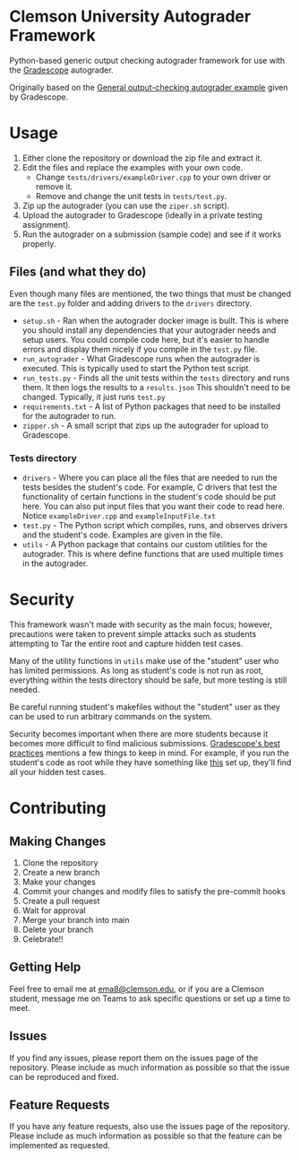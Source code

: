 # Clemson University Autograder Framework 

Python-based generic output checking autograder framework for use with the 
[Gradescope](https://gradescope.com) autograder.

Originally based on the 
[General output-checking autograder example](https://gradescope-autograders.readthedocs.io/en/latest/diff_general/)
given by Gradescope.

# Usage
1. Either clone the repository or download the zip file and extract it.
2. Edit the files and replace the examples with your own code.
   * Change `tests/drivers/exampleDriver.cpp` to your own driver or remove it.
   * Remove and change the unit tests in `tests/test.py`.
3. Zip up the autograder (you can use the `ziper.sh` script).
4. Upload the autograder to Gradescope (ideally in a private testing assignment).
5. Run the autograder on a submission (sample code) and see if it works properly.

## Files (and what they do)

Even though many files are mentioned, the two things that must be changed are the 
`test.py` folder and adding drivers to the `drivers` directory. 

* `setup.sh` - Ran when the autograder docker image is built. This is where
  you should install any dependencies that your autograder needs and setup 
  users. You could compile code here, but it's easier to handle errors and 
  display them nicely if you compile in the `test.py` file. 
* `run_autograder` - What Gradescope runs when the autograder is executed.
  This is typically used to start the Python test script. 
* `run_tests.py` - Finds all the unit tests within the `tests` directory and
  runs them. It then logs the results to a `results.json` 
  This shouldn't need to be changed. Typically, it just runs `test.py`
* `requirements.txt` - A list of Python packages that need to be installed
  for the autograder to run.  
* `zipper.sh` - A small script that zips up the autograder for upload to 
  Gradescope.
### Tests directory
* `drivers` - Where you can place all the files that are needed to run the tests 
  besides the student's code. For example, C drivers that test the functionality
  of certain functions in the student's code should be put here. You can also put
  input files that you want their code to read here. 
  Notice `exampleDriver.cpp` and `exampleInputFile.txt`
* `test.py` - The Python script which compiles, runs, and observes drivers and
  the student's code. Examples are given in the file.
* `utils` - A Python package that contains our custom utilities for the autograder.
  This is where define functions that are used multiple times in the autograder.

# Security 
This framework wasn't made with security as the main focus; however, precautions 
were taken to prevent simple attacks such as students attempting to Tar the entire root
and capture hidden test cases.

Many of the utility functions in `utils` make use of the "student" user who has 
limited permissions. As long as student's code is not run as root, everything
within the tests directory should be safe, but more testing is still needed.

Be careful running student's makefiles without the "student" user 
as they can be used to run arbitrary commands on the system.

Security becomes important when there are more students because it becomes
more difficult to find malicious submissions. 
[Gradescope's best practices](https://gradescope-autograders.readthedocs.io/en/latest/best_practices/)
mentions a few things to keep in mind. 
For example, if you run the student's code as root while they have something 
like [this](https://www.reddit.com/r/csMajors/comments/rlkf55/if_your_school_uses_gradescope_autograder_hidden/)
set up, they'll find all your hidden test cases. 

# Contributing

## Making Changes
1. Clone the repository
2. Create a new branch
3. Make your changes
4. Commit your changes and modify files to satisfy the pre-commit hooks
5. Create a pull request
6. Wait for approval
7. Merge your branch into main
8. Delete your branch
9. Celebrate!!

## Getting Help 
Feel free to email me at [ema8@clemson.edu](ema8@clemson.edu), or if you are a Clemson student,
message me on Teams to ask specific questions or set up a time to meet.

## Issues
If you find any issues, please report them on the issues page
of the repository. Please include as much information as possible
so that the issue can be reproduced and fixed.

## Feature Requests
If you have any feature requests, also use the issues
page of the repository. Please include as much information as possible
so that the feature can be implemented as requested.

